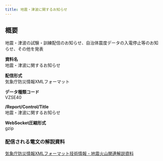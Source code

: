 ```yaml
---
title: 地震・津波に関するお知らせ
---
```


## 概要
地震・津波の試験・訓練配信のお知らせ、自治体震度データの入電停止等のお知らせ、その他を発表

**資料名** <br/>
 地震・津波に関するお知らせ
 
**配信形式** <br/>
 気象庁防災情報XMLフォーマット

**データ種類コード** <br/>
 VZSE40
 
**/Report/Control/Title** <br/>
 地震・津波に関するお知らせ

**WebSocket圧縮形式** <br/>
 gzip

### 配信される電文の解説資料
 [気象庁防災情報XMLフォーマット技術情報 - 地震火山関連解説資料](https://dmdata.jp/docs/jma/manual/0101-0183.pdf#page=150)
